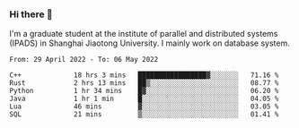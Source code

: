 ### Hi there 👋

I'm a graduate student at the institute of parallel and distributed systems (IPADS) in Shanghai Jiaotong University. I mainly work on database system.

<!--START_SECTION:waka-->

```text
From: 29 April 2022 - To: 06 May 2022

C++             18 hrs 3 mins   █████████████████▓░░░░░░░   71.16 %
Rust            2 hrs 13 mins   ██▒░░░░░░░░░░░░░░░░░░░░░░   08.77 %
Python          1 hr 34 mins    █▓░░░░░░░░░░░░░░░░░░░░░░░   06.20 %
Java            1 hr 1 min      █░░░░░░░░░░░░░░░░░░░░░░░░   04.05 %
Lua             46 mins         ▓░░░░░░░░░░░░░░░░░░░░░░░░   03.05 %
SQL             21 mins         ▒░░░░░░░░░░░░░░░░░░░░░░░░   01.41 %
```

<!--END_SECTION:waka-->

<!--
**yqmmm/yqmmm** is a ✨ _special_ ✨ repository because its `README.md` (this file) appears on your GitHub profile.

Here are some ideas to get you started:

- 🔭 I’m currently working on ...
- 🌱 I’m currently learning ...
- 👯 I’m looking to collaborate on ...
- 🤔 I’m looking for help with ...
- 💬 Ask me about ...
- 📫 How to reach me: ...
- 😄 Pronouns: ...
- ⚡ Fun fact: ...
-->
